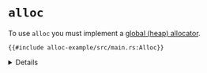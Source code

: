 # `alloc`

To use `alloc` you must implement a
[global (heap) allocator](https://doc.rust-lang.org/stable/std/alloc/trait.GlobalAlloc.html).

```rust,editable,compile_fail
{{#include alloc-example/src/main.rs:Alloc}}
```

<details>

* `buddy_system_allocator` is a third-party crate implementing a basic buddy system allocator. Other
  crates are available, or you can write your own or hook into your existing allocator.
* The const parameter of `LockedHeap` is the max order of the allocator; i.e. in this case it can
  allocate regions of up to 2**32 bytes.
* If any crate in your dependency tree depends on `alloc` then you must have exactly one global
  allocator defined in your binary. Usually this is done in the top-level binary crate.
* `extern crate panic_halt as _` is necessary to ensure that the `panic_halt` crate is linked in so
  we get its panic handler.
* This example will build but not run, as it doesn't have an entry point.

</details>
